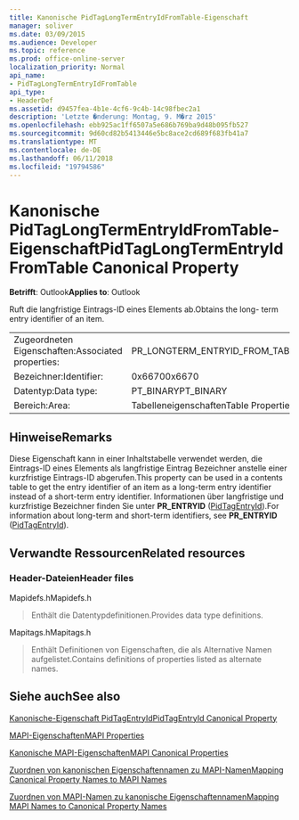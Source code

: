```yaml
---
title: Kanonische PidTagLongTermEntryIdFromTable-Eigenschaft
manager: soliver
ms.date: 03/09/2015
ms.audience: Developer
ms.topic: reference
ms.prod: office-online-server
localization_priority: Normal
api_name:
- PidTagLongTermEntryIdFromTable
api_type:
- HeaderDef
ms.assetid: d9457fea-4b1e-4cf6-9c4b-14c98fbec2a1
description: 'Letzte �nderung: Montag, 9. M�rz 2015'
ms.openlocfilehash: ebb925ac1ff6507a5e686b769ba9d48b095fb527
ms.sourcegitcommit: 9d60cd82b5413446e5bc8ace2cd689f683fb41a7
ms.translationtype: MT
ms.contentlocale: de-DE
ms.lasthandoff: 06/11/2018
ms.locfileid: "19794586"
---
```

# <a name="pidtaglongtermentryidfromtable-canonical-property"></a><span data-ttu-id="7a0ee-103">Kanonische PidTagLongTermEntryIdFromTable-Eigenschaft</span><span class="sxs-lookup"><span data-stu-id="7a0ee-103">PidTagLongTermEntryIdFromTable Canonical Property</span></span>

  
  
<span data-ttu-id="7a0ee-104">**Betrifft**: Outlook</span><span class="sxs-lookup"><span data-stu-id="7a0ee-104">**Applies to**: Outlook</span></span> 
  
<span data-ttu-id="7a0ee-105">Ruft die langfristige Eintrags-ID eines Elements ab.</span><span class="sxs-lookup"><span data-stu-id="7a0ee-105">Obtains the long- term entry identifier of an item.</span></span>
  
|||
|:-----|:-----|
|<span data-ttu-id="7a0ee-106">Zugeordneten Eigenschaften:</span><span class="sxs-lookup"><span data-stu-id="7a0ee-106">Associated properties:</span></span>  <br/> |<span data-ttu-id="7a0ee-107">PR_LONGTERM_ENTRYID_FROM_TABLE</span><span class="sxs-lookup"><span data-stu-id="7a0ee-107">PR_LONGTERM_ENTRYID_FROM_TABLE</span></span>  <br/> |
|<span data-ttu-id="7a0ee-108">Bezeichner:</span><span class="sxs-lookup"><span data-stu-id="7a0ee-108">Identifier:</span></span>  <br/> |<span data-ttu-id="7a0ee-109">0x6670</span><span class="sxs-lookup"><span data-stu-id="7a0ee-109">0x6670</span></span>  <br/> |
|<span data-ttu-id="7a0ee-110">Datentyp:</span><span class="sxs-lookup"><span data-stu-id="7a0ee-110">Data type:</span></span>  <br/> |<span data-ttu-id="7a0ee-111">PT_BINARY</span><span class="sxs-lookup"><span data-stu-id="7a0ee-111">PT_BINARY</span></span>  <br/> |
|<span data-ttu-id="7a0ee-112">Bereich:</span><span class="sxs-lookup"><span data-stu-id="7a0ee-112">Area:</span></span>  <br/> |<span data-ttu-id="7a0ee-113">Tabelleneigenschaften</span><span class="sxs-lookup"><span data-stu-id="7a0ee-113">Table Properties</span></span>  <br/> |
   
## <a name="remarks"></a><span data-ttu-id="7a0ee-114">Hinweise</span><span class="sxs-lookup"><span data-stu-id="7a0ee-114">Remarks</span></span>

<span data-ttu-id="7a0ee-115">Diese Eigenschaft kann in einer Inhaltstabelle verwendet werden, die Eintrags-ID eines Elements als langfristige Eintrag Bezeichner anstelle einer kurzfristige Eintrags-ID abgerufen.</span><span class="sxs-lookup"><span data-stu-id="7a0ee-115">This property can be used in a contents table to get the entry identifier of an item as a long-term entry identifier instead of a short-term entry identifier.</span></span> <span data-ttu-id="7a0ee-116">Informationen über langfristige und kurzfristige Bezeichner finden Sie unter **PR_ENTRYID** ([PidTagEntryId](pidtagentryid-canonical-property.md)).</span><span class="sxs-lookup"><span data-stu-id="7a0ee-116">For information about long-term and short-term identifiers, see **PR_ENTRYID** ([PidTagEntryId](pidtagentryid-canonical-property.md)).</span></span>
  
## <a name="related-resources"></a><span data-ttu-id="7a0ee-117">Verwandte Ressourcen</span><span class="sxs-lookup"><span data-stu-id="7a0ee-117">Related resources</span></span>

### <a name="header-files"></a><span data-ttu-id="7a0ee-118">Header-Dateien</span><span class="sxs-lookup"><span data-stu-id="7a0ee-118">Header files</span></span>

<span data-ttu-id="7a0ee-119">Mapidefs.h</span><span class="sxs-lookup"><span data-stu-id="7a0ee-119">Mapidefs.h</span></span>
  
> <span data-ttu-id="7a0ee-120">Enthält die Datentypdefinitionen.</span><span class="sxs-lookup"><span data-stu-id="7a0ee-120">Provides data type definitions.</span></span>
    
<span data-ttu-id="7a0ee-121">Mapitags.h</span><span class="sxs-lookup"><span data-stu-id="7a0ee-121">Mapitags.h</span></span>
  
> <span data-ttu-id="7a0ee-122">Enthält Definitionen von Eigenschaften, die als Alternative Namen aufgelistet.</span><span class="sxs-lookup"><span data-stu-id="7a0ee-122">Contains definitions of properties listed as alternate names.</span></span>
    
## <a name="see-also"></a><span data-ttu-id="7a0ee-123">Siehe auch</span><span class="sxs-lookup"><span data-stu-id="7a0ee-123">See also</span></span>



[<span data-ttu-id="7a0ee-124">Kanonische-Eigenschaft PidTagEntryId</span><span class="sxs-lookup"><span data-stu-id="7a0ee-124">PidTagEntryId Canonical Property</span></span>](pidtagentryid-canonical-property.md)


[<span data-ttu-id="7a0ee-125">MAPI-Eigenschaften</span><span class="sxs-lookup"><span data-stu-id="7a0ee-125">MAPI Properties</span></span>](mapi-properties.md)
  
[<span data-ttu-id="7a0ee-126">Kanonische MAPI-Eigenschaften</span><span class="sxs-lookup"><span data-stu-id="7a0ee-126">MAPI Canonical Properties</span></span>](mapi-canonical-properties.md)
  
[<span data-ttu-id="7a0ee-127">Zuordnen von kanonischen Eigenschaftennamen zu MAPI-Namen</span><span class="sxs-lookup"><span data-stu-id="7a0ee-127">Mapping Canonical Property Names to MAPI Names</span></span>](mapping-canonical-property-names-to-mapi-names.md)
  
[<span data-ttu-id="7a0ee-128">Zuordnen von MAPI-Namen zu kanonische Eigenschaftennamen</span><span class="sxs-lookup"><span data-stu-id="7a0ee-128">Mapping MAPI Names to Canonical Property Names</span></span>](mapping-mapi-names-to-canonical-property-names.md)

